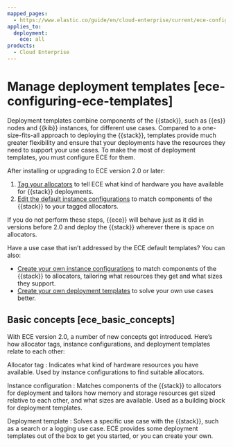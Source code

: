 ```yaml
---
mapped_pages:
  - https://www.elastic.co/guide/en/cloud-enterprise/current/ece-configuring-ece-templates.html
applies_to:
  deployment:
    ece: all
products:
  - Cloud Enterprise
---
```


# Manage deployment templates [ece-configuring-ece-templates]

Deployment templates combine components of the {{stack}}, such as {{es}} nodes and {{kib}} instances, for different use cases. Compared to a one-size-fits-all approach to deploying the {{stack}}, templates provide much greater flexibility and ensure that your deployments have the resources they need to support your use cases. To make the most of deployment templates, you must configure ECE for them.

After installing or upgrading to ECE version 2.0 or later:

1. [Tag your allocators](ece-configuring-ece-tag-allocators.md) to tell ECE what kind of hardware you have available for {{stack}} deployments.
2. [Edit the default instance configurations](ece-configuring-ece-instance-configurations-edit.md) to match components of the {{stack}} to your tagged allocators.

If you do not perform these steps, {{ece}} will behave just as it did in versions before 2.0 and deploy the {{stack}} wherever there is space on allocators.

Have a use case that isn’t addressed by the ECE default templates? You can also:

* [Create your own instance configurations](ece-configuring-ece-instance-configurations-create.md) to match components of the {{stack}} to allocators, tailoring what resources they get and what sizes they support.
* [Create your own deployment templates](ece-configuring-ece-create-templates.md) to solve your own use cases better.


## Basic concepts [ece_basic_concepts] 

With ECE version 2.0, a number of new concepts got introduced. Here’s how allocator tags, instance configurations, and deployment templates relate to each other:

Allocator tag
:   Indicates what kind of hardware resources you have available. Used by instance configurations to find suitable allocators.

Instance configuration
:   Matches components of the {{stack}} to allocators for deployment and tailors how memory and storage resources get sized relative to each other, and what sizes are available. Used as a building block for deployment templates.

Deployment template
:   Solves a specific use case with the {{stack}}, such as a search or a logging use case. ECE provides some deployment templates out of the box to get you started, or you can create your own.











